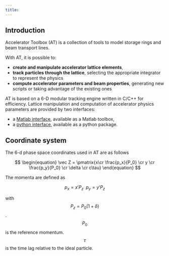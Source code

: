 ```yaml
---
title:
---
```

## Introduction

Accelerator Toolbox (AT) is a collection of tools to model storage rings and beam transport lines.

With AT, it is possible to:

- **create and manipulate accelerator lattice elements**,
- **track particles through the lattice**, selecting the appropriate integrator to represent the physics
- **compute accelerator parameters and beam properties**, generating new scripts or taking advantage of the existing ones

AT is based on a 6-D modular tracking engine written in C/C++ for efficiency.
Lattice manipulation and computation of accelerator physics parameters are provided
by two interfaces:
- a [Matlab interface][1], available as a Matlab toolbox,
- a [python interface][2], available as a python package.

## Coordinate system
The 6-d phase space coordinates used in AT are as follows

$$
\begin{equation}
\vec Z = \pmatrix{x\cr \frac{p_x}{P_0} \cr y \cr \frac{p_y}{P_0} \cr \delta \cr c\tau}
\end{equation}
$$

The momenta are defined as

$$
\begin{equation}
p_x = x' P_z  \ \ p_y =  y' P_z
\end{equation}
$$

with $$P_z = P_0 (1+\delta)$$.  $$P_0$$ is the reference momentum.  $$\tau$$ is the time lag relative to
the ideal particle.

[1]: matlab.html/ "Matlab interface"
[2]: python.html/ "python interfqce"
